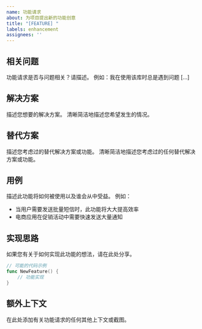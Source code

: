 ```yaml
---
name: 功能请求
about: 为项目提出新的功能创意
title: "[FEATURE] "
labels: enhancement
assignees: ''
---
```


## 相关问题

功能请求是否与问题相关？请描述。
例如：我在使用该库时总是遇到问题 [...]

## 解决方案

描述您想要的解决方案。
清晰简洁地描述您希望发生的情况。

## 替代方案

描述您考虑过的替代解决方案或功能。
清晰简洁地描述您考虑过的任何替代解决方案或功能。

## 用例

描述此功能将如何被使用以及谁会从中受益。
例如：

- 当用户需要发送批量短信时，此功能将大大提高效率
- 电商应用在促销活动中需要快速发送大量通知

## 实现思路

如果您有关于如何实现此功能的想法，请在此处分享。

```go
// 可能的代码示例
func NewFeature() {
    // 功能实现
}
```

## 额外上下文

在此处添加有关功能请求的任何其他上下文或截图。
